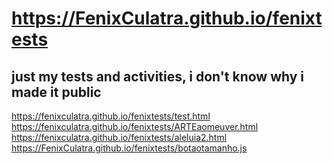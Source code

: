 # https://FenixCulatra.github.io/fenixtests
 just my tests and activities, i don't know why i made it public
---------------------------------------------------------------
https://fenixculatra.github.io/fenixtests/test.html
https://fenixculatra.github.io/fenixtests/ARTEaomeuver.html
https://fenixculatra.github.io/fenixtests/aleluia2.html
https://FenixCulatra.github.io/fenixtests/botaotamanho.js
